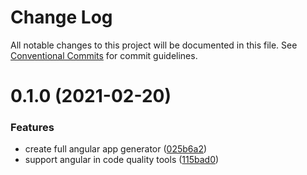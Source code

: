 # Change Log

All notable changes to this project will be documented in this file.
See [Conventional Commits](https://conventionalcommits.org) for commit guidelines.

# 0.1.0 (2021-02-20)


### Features

* create full angular app generator ([025b6a2](https://github.com/developer239/compgen/commit/025b6a2c22a11f0c4f63c7c424a13d6c12da4c8c))
* support angular in code quality tools ([115bad0](https://github.com/developer239/compgen/commit/115bad0e04e490152dcf57341ae2a3c6112f6e2d))
